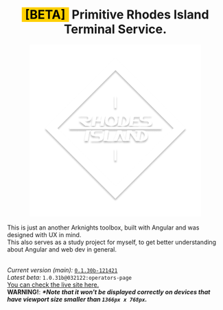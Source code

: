 <h1 align="center"><y style="background: #FFD000; color: black; font-weight: bold">&#x205F;[BETA]&#x205F;</y> <b>P</b>rimitive <b>R</b>hodes Island <b>T</b>erminal <b>S</b>ervice.<br></h1>
<p align="center">
    <img src="./src/assets/img/PRTS_ForDark.png" alt="PRTS">
</p>
This is just an another Arknights toolbox, built with Angular and was designed with UX in mind.<br>
This also serves as a study project for myself, to get better understanding about Angular and web dev in general.<br><br>

*Current version (main):* [`0.1.30b-121421`](https://github.com/sayuriu/prts/tree/master)<br>
*Latest beta:* `1.0.31b@032122:operators-page`<br>
[You can check the live site here.](https://beta.prts.tech)<br>
<b>WARNING!</b>: __*\*Note that it won't be displayed correctly on devices that have viewport size smaller than `1366px x 768px`.*__
